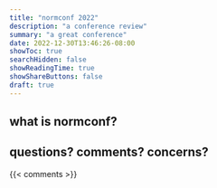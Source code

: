 ```yaml
---
title: "normconf 2022"
description: "a conference review"
summary: "a great conference"
date: 2022-12-30T13:46:26-08:00
showToc: true
searchHidden: false
showReadingTime: true
showShareButtons: false
draft: true
---
```


## what is normconf?

## questions? comments? concerns?

{{< comments >}}
